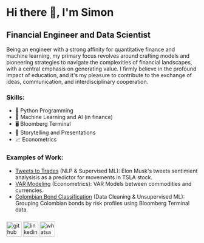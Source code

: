 # Hi there 👋, I'm Simon
## Financial Engineer and Data Scientist
Being an engineer with a strong affinity for quantitative finance and machine learning, my primary focus revolves around crafting models and pioneering strategies to navigate the complexities of financial landscapes, with a central emphasis on generating value. I firmly believe in the profound impact of education, and it's my pleasure to contribute to the exchange of ideas, communication, and interdisciplinary cooperation.

### Skills: 
* 🐍 Python Programming
* 🤖 Machine Learning and AI (in finance)
* 🖥️ Bloomberg Terminal
* 📖 Storytelling and Presentations
* 📈 Econometrics

### Examples of Work:
* [Tweets to Trades](https://github.com/simonhoyoscastro/Tweets-to-trades/blob/main/Tweets_to_Trades.ipynb) (NLP & Supervised ML): Elon Musk's tweets sentimient analysisis as a predictor for movements in TSLA stock.
* [VAR Modeling](https://github.com/simonhoyoscastro/VAR-Modeling/blob/main/VAR_Modeling.ipynb) (Econometrics): VAR Models between commodities and currencies.
* [Colombian Bond Classification](https://github.com/simonhoyoscastro/Colombian-Bond-Clustering/blob/main/Colombian_Bond_Clustering.ipynb) (Data Cleaning & Unsupervised ML): 
Grouping Colombian bonds by risk profiles using Bloomberg Terminal data.

###
[<img src='https://cdn.jsdelivr.net/npm/simple-icons@3.0.1/icons/github.svg' alt='github' height='40'>](https://github.com/simonhoyoscastro)  [<img src='https://cdn.jsdelivr.net/npm/simple-icons@3.0.1/icons/linkedin.svg' alt='linkedin' height='40'>](https://www.linkedin.com/in/simon-hoyos-castro/)  [<img src='https://cdn.jsdelivr.net/npm/simple-icons@3.0.1/icons/whatsapp.svg' alt='whatsapp' height='40'>]( wa.link/mf9k97)  








